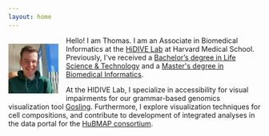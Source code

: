 ```yaml
---
layout: home
---
```


<img align="left" src="/assets/images/thomas-smits.jpeg" style="padding: 15px; padding-left: 0px" width="100" height="100" alt='head shot of Thomas, a man with short blond hair in green sweater in front of a window'>

Hello! I am Thomas. I am an Associate in Biomedical Informatics at the [HiDIVE Lab](https://hidivelab.org) at Harvard Medical School. Previously, I've received a [Bachelor’s degree in Life Science & Technology](https://www.tudelft.nl/en/onderwijs/opleidingen/bachelors/lst/bsc-life-science-and-technology) and a [Master's degree in Biomedical Informatics](https://dbmi.hms.harvard.edu/education/masters-program). 

At the HIDIVE Lab, I specialize in accessibility for visual impairments for our grammar-based genomics visualization tool [Gosling](http://gosling-lang.org). Furthermore, I explore visualization techniques for cell compositions, and contribute to development of integrated analyses in the data portal for the [HuBMAP consortium](https://hubmapconsortium.org).
